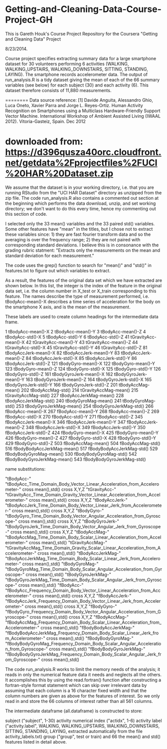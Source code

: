 Getting-and-Cleaning-Data-Course-Project-GH
===========================================

This is Gareth Houk's Course Project Repository for the Coursera "Getting and Cleaning Data" Project

8/23/2014.

Course project specifies extracting summary data for a large smartphone dataset for 30 volunteers performing 6 activities (WALKING, WALKING_UPSTAIRS, WALKING_DOWNSTAIRS, SITTING, STANDING, LAYING).  The smartphone records accelerometer data. The output of run_analysis.R is a tidy dataset giving the mean of each of the 66 summary variables (see below) for each subject (30) and each activity (6).  This dataset therefore consists of 11,880 measurements.    

========
Data source reference: 
[1] Davide Anguita, Alessandro Ghio, Luca Oneto, Xavier Parra and Jorge L. Reyes-Ortiz. Human Activity Recognition on Smartphones using a Multiclass Hardware-Friendly Support Vector Machine. International Workshop of Ambient Assisted Living (IWAAL 2012). Vitoria-Gasteiz, Spain. Dec 2012

downloaded from: 
https://d396qusza40orc.cloudfront.net/getdata%2Fprojectfiles%2FUCI%20HAR%20Dataset.zip
========

We assume that the dataset is in your working directory, i.e. that you are running RStudio from the "UCI HAR Dataset" directory as unzipped from the zip file.  The code run_analysis.R also contains a commented out section at the beginning which performs the data download, unzip, and set working directory; we don't want to do this every time, hence my commenting out this section of code.

I selected only the 33 mean() variables and the 33 paired std() variables.  Some other features have "mean" in the titles, but I chose not to extract these variables since: 1) they are fast fourier transform data and so the averaging is over the frequency range; 2) they are not paired with corresponding standard deviations.  I believe this is in consonance with the grading rubric statment: "Extracts only the measurements on the mean and standard deviation for each measurement."  

The code uses the grep() function to search for "mean()" and "std()" in features.txt to figure out which variables to extract.

As a result, the features of the original data set which we have extracted are shown below.  In this list, the integer is the index of the feature in the original data set, i.e. the column number in X_test or X_train corresponding to this feature.  The names describe the type of measurement performed, i.e. tBodyAcc-mean()-X describes a time series of acceleration for the body on the smartphone X axis, and is the mean of the measurement.  

These labels are used to create column headings for the intermediate data frame.

1 tBodyAcc-mean()-X
2 tBodyAcc-mean()-Y
3 tBodyAcc-mean()-Z
4 tBodyAcc-std()-X
5 tBodyAcc-std()-Y
6 tBodyAcc-std()-Z
41 tGravityAcc-mean()-X
42 tGravityAcc-mean()-Y
43 tGravityAcc-mean()-Z
44 tGravityAcc-std()-X
45 tGravityAcc-std()-Y
46 tGravityAcc-std()-Z
81 tBodyAccJerk-mean()-X
82 tBodyAccJerk-mean()-Y
83 tBodyAccJerk-mean()-Z
84 tBodyAccJerk-std()-X
85 tBodyAccJerk-std()-Y
86 tBodyAccJerk-std()-Z
121 tBodyGyro-mean()-X
122 tBodyGyro-mean()-Y
123 tBodyGyro-mean()-Z
124 tBodyGyro-std()-X
125 tBodyGyro-std()-Y
126 tBodyGyro-std()-Z
161 tBodyGyroJerk-mean()-X
162 tBodyGyroJerk-mean()-Y
163 tBodyGyroJerk-mean()-Z
164 tBodyGyroJerk-std()-X
165 tBodyGyroJerk-std()-Y
166 tBodyGyroJerk-std()-Z
201 tBodyAccMag-mean()
202 tBodyAccMag-std()
214 tGravityAccMag-mean()
215 tGravityAccMag-std()
227 tBodyAccJerkMag-mean()
228 tBodyAccJerkMag-std()
240 tBodyGyroMag-mean()
241 tBodyGyroMag-std()
253 tBodyGyroJerkMag-mean()
254 tBodyGyroJerkMag-std()
266 fBodyAcc-mean()-X
267 fBodyAcc-mean()-Y
268 fBodyAcc-mean()-Z
269 fBodyAcc-std()-X
270 fBodyAcc-std()-Y
271 fBodyAcc-std()-Z
345 fBodyAccJerk-mean()-X
346 fBodyAccJerk-mean()-Y
347 fBodyAccJerk-mean()-Z
348 fBodyAccJerk-std()-X
349 fBodyAccJerk-std()-Y
350 fBodyAccJerk-std()-Z
424 fBodyGyro-mean()-X
425 fBodyGyro-mean()-Y
426 fBodyGyro-mean()-Z
427 fBodyGyro-std()-X
428 fBodyGyro-std()-Y
429 fBodyGyro-std()-Z
503 fBodyAccMag-mean()
504 fBodyAccMag-std()
516 fBodyBodyAccJerkMag-mean()
517 fBodyBodyAccJerkMag-std()
529 fBodyBodyGyroMag-mean()
530 fBodyBodyGyroMag-std()
542 fBodyBodyGyroJerkMag-mean()
543 fBodyBodyGyroJerkMag-std()

name substitutions:

"tBodyAcc-"             "tBodyAcc_Time_Domain_Body_Vector_Linear_Acceleration_from_Accelerometer-"             cross mean(),std() cross X,Y,Z
"tGravityAcc-"          "tGravityAcc_Time_Domain_Gravity_Vector_Linear_Acceleration_from_Accelerometer-"       cross mean(),std() cross X,Y,Z
"tBodyAccJerk-"         "tBodyAccJerk_Time_Domain_Body_Vector_Linear_Jerk_from_Accelerometer-"                 cross mean(),std() cross X,Y,Z
"tBodyGyro-"            "tBodyGyro_Time_Domain_Body_Vector_Angular_Acceleration_from_Gyroscope-"               cross mean(),std() cross X,Y,Z
"tBodyGyroJerk-"        "tBodyGyroJerk_Time_Domain_Body_Vector_Angular_Jerk_from_Gyroscope-"                   cross mean(),std() cross X,Y,Z
"tBodyAccMag-"          "tBodyAccMag_Time_Domain_Body_Scalar_Linear_Acceleration_from_Accelerometer-"          cross mean(),std()
"tGravityAccMag-"       "tGravityAccMag_Time_Domain_Gravity_Scalar_Linear_Acceleration_from_Accelerometer-"    cross mean(),std()
"tBodyAccJerkMag-"      "tBodyAccJerkMag_Time_Domain_Body_Scalar_Linear_Jerk_from_Accelerometer-"              cross mean(),std()
"tBodyGyroMag-"         "tBodyGyroMag_Time_Domain_Body_Scalar_Angular_Acceleration_from_Gyroscope-"            cross mean(),std()
"tBodyGyroJerkMag-"     "tBodyGyroJerkMag_Time_Domain_Body_Scalar_Angular_Jerk_from_Gyroscope-"                cross mean(),std()
"fBodyAcc-"             "fBodyAcc_Frequency_Domain_Body_Vector_Linear_Acceleration_from_Accelerometer-"        cross mean(),std() cross X,Y,Z
"fBodyAccJerk-"         "fBodyAccJerk_Frequency_Domain_Body_Vector_Linear_Jerk_from_Accelerometer-"            cross mean(),std() cross X,Y,Z
"fBodyGyro-"            "fBodyGyro_Frequency_Domain_Body_Vector_Angular_Acceleration_from_Gyroscope-"          cross mean(),std() cross X,Y,Z
"fBodyAccMag-"          "fBodyAccMag_Frequency_Domain_Body_Scalar_Linear_Acceleration_from_Accelerometer-"     cross mean(),std()
"fBodyBodyAccJerkMag-"  "fBodyBodyAccJerkMag_Frequency_Domain_Body_Scalar_Linear_Jerk_from_Accelerometer-"     cross mean(),std()
"fBodyBodyGyroMag-"     "fBodyBodyGyroMag_Frequency_Domain_Body_Scalar_Angular_Acceleration_from_Gyroscope-"   cross mean(),std()
"fBodyBodyGyroJerkMag-" "fBodyBodyGyroJerkMag_Frequency_Domain_Body_Scalar_Angular_Jerk_from_Gyroscope-"       cross mean(),std()

The code run_analysis.R works to limit the memory needs of the analysis; it reads in only the numerical feature data it needs and neglects all the others.  It accomplishes this by using the read.fortran() function after constructing a fortran-style format statement which can skip over irrelevant data by assuming that each column is a 16 character fixed width and that the column numbers are given as above for the features of interest.  So we only read in and store the 66 columns of interest rather than all 561 columns.

The intermediate dataframe (all.dataframe) is constructed to store:

subject ("subject", 1-30) 
activity numerical index ("actidx", 1-6) 
activity label ("activity.label", WALKING, WALKING_UPSTAIRS, WALKING_DOWNSTAIRS, SITTING, STANDING, LAYING, extracted automatically from the file activity_labels.txt) 
group ("group", test or train)
and 66 the mean() and std() features listed in detail above.


